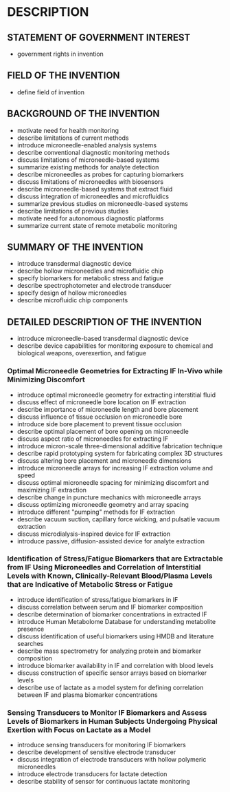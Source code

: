 # DESCRIPTION

## STATEMENT OF GOVERNMENT INTEREST

- government rights in invention

## FIELD OF THE INVENTION

- define field of invention

## BACKGROUND OF THE INVENTION

- motivate need for health monitoring
- describe limitations of current methods
- introduce microneedle-enabled analysis systems
- describe conventional diagnostic monitoring methods
- discuss limitations of microneedle-based systems
- summarize existing methods for analyte detection
- describe microneedles as probes for capturing biomarkers
- discuss limitations of microneedles with biosensors
- describe microneedle-based systems that extract fluid
- discuss integration of microneedles and microfluidics
- summarize previous studies on microneedle-based systems
- describe limitations of previous studies
- motivate need for autonomous diagnostic platforms
- summarize current state of remote metabolic monitoring

## SUMMARY OF THE INVENTION

- introduce transdermal diagnostic device
- describe hollow microneedles and microfluidic chip
- specify biomarkers for metabolic stress and fatigue
- describe spectrophotometer and electrode transducer
- specify design of hollow microneedles
- describe microfluidic chip components

## DETAILED DESCRIPTION OF THE INVENTION

- introduce microneedle-based transdermal diagnostic device
- describe device capabilities for monitoring exposure to chemical and biological weapons, overexertion, and fatigue

### Optimal Microneedle Geometries for Extracting IF In-Vivo while Minimizing Discomfort

- introduce optimal microneedle geometry for extracting interstitial fluid
- discuss effect of microneedle bore location on IF extraction
- describe importance of microneedle length and bore placement
- discuss influence of tissue occlusion on microneedle bore
- introduce side bore placement to prevent tissue occlusion
- describe optimal placement of bore opening on microneedle
- discuss aspect ratio of microneedles for extracting IF
- introduce micron-scale three-dimensional additive fabrication technique
- describe rapid prototyping system for fabricating complex 3D structures
- discuss altering bore placement and microneedle dimensions
- introduce microneedle arrays for increasing IF extraction volume and speed
- discuss optimal microneedle spacing for minimizing discomfort and maximizing IF extraction
- describe change in puncture mechanics with microneedle arrays
- discuss optimizing microneedle geometry and array spacing
- introduce different "pumping" methods for IF extraction
- describe vacuum suction, capillary force wicking, and pulsatile vacuum extraction
- discuss microdialysis-inspired device for IF extraction
- introduce passive, diffusion-assisted device for analyte extraction

### Identification of Stress/Fatigue Biomarkers that are Extractable from IF Using Microneedles and Correlation of Interstitial Levels with Known, Clinically-Relevant Blood/Plasma Levels that are Indicative of Metabolic Stress or Fatigue

- introduce identification of stress/fatigue biomarkers in IF
- discuss correlation between serum and IF biomarker composition
- describe determination of biomarker concentrations in extracted IF
- introduce Human Metabolome Database for understanding metabolite presence
- discuss identification of useful biomarkers using HMDB and literature searches
- describe mass spectrometry for analyzing protein and biomarker composition
- introduce biomarker availability in IF and correlation with blood levels
- discuss construction of specific sensor arrays based on biomarker levels
- describe use of lactate as a model system for defining correlation between IF and plasma biomarker concentrations

### Sensing Transducers to Monitor IF Biomarkers and Assess Levels of Biomarkers in Human Subjects Undergoing Physical Exertion with Focus on Lactate as a Model

- introduce sensing transducers for monitoring IF biomarkers
- describe development of sensitive electrode transducer
- discuss integration of electrode transducers with hollow polymeric microneedles
- introduce electrode transducers for lactate detection
- describe stability of sensor for continuous lactate monitoring

